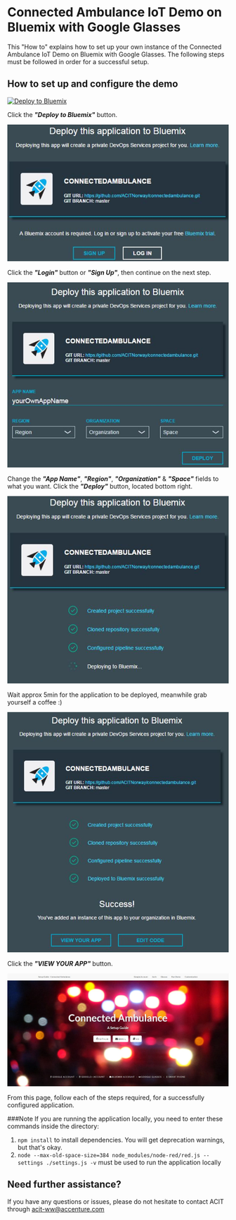 # Connected Ambulance IoT Demo on Bluemix with Google Glasses

This "How to" explains how to set up your own instance of the Connected Ambulance IoT Demo on Bluemix with Google Glasses.
The following steps must be followed in order for a successful setup.

## How to set up and configure the demo
[![Deploy to Bluemix](https://bluemix.net/deploy/button.png)](https://bluemix.net/deploy?repository=https://github.com/ACITNorway/connectedambulance.git)

Click the ***"Deploy to Bluemix"*** button.

![screenshot01](https://github.com/langz/ActiveDeployImages/blob/master/connected_ambulance_1.jpg)

Click the ***"Login"*** button or ***"Sign Up"***, then continue on the next step.

![screenshot02](https://github.com/langz/ActiveDeployImages/blob/master/connected_ambulance_2.jpg)

Change the ***"App Name"***, ***"Region"***, ***"Organization"*** & ***"Space"*** fields to what you want.
Click the ***"Deploy"*** button, located bottom right.

![screenshot03](https://github.com/langz/ActiveDeployImages/blob/master/connected_ambulance_3.jpg)

Wait approx 5min for the application to be deployed, meanwhile grab yourself a coffee :)

![screenshot04](https://github.com/langz/ActiveDeployImages/blob/master/connected_ambulance_4.jpg)

Click the ***"VIEW YOUR APP"*** button.

![screenshot05](https://github.com/langz/ActiveDeployImages/blob/master/connected_ambulance_5.jpg)

From this page, follow each of the steps required, for a successfully configured application.

###Note
If you are running the application locally, you need to enter these commands inside the directory:
1. `npm install` to install dependencies. You will get deprecation warnings, but that's okay.
2. `node --max-old-space-size=384 node_modules/node-red/red.js --settings ./settings.js -v` must be used to run the application locally

## Need further assistance?
If you have any questions or issues, please do not hesitate to contact ACIT through acit-ww@accenture.com
